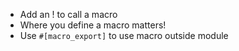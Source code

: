- Add an ! to call a macro
- Where you define a macro matters!
- Use ```#[macro_export]``` to use macro outside module